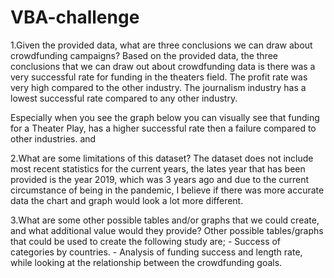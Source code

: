 # VBA-challenge
1.Given the provided data, what are three conclusions we can draw about crowdfunding campaigns?
Based on the provided data, the three conclusions that we can draw out about crowdfunding data is there was a very successful rate for funding in the theaters field. The profit rate was very high compared to the other industry. The journalism industry has a lowest successful rate compared to any other industry.



Especially when you see the graph below you can visually see that funding for a Theater Play, has a higher successful rate then a failure compared to other industries. and



2.What are some limitations of this dataset?
The dataset does not include most recent statistics for the current years, the lates year that has been provided is the year 2019, which was 3 years ago and due to the current circumstance of being in the pandemic, I believe if there was more accurate data the chart and graph would look a lot more different.

3.What are some other possible tables and/or graphs that we could create, and what additional value would they provide?
Other possible tables/graphs that could be used to create the following study are; - Success of categories by countries. - Analysis of funding success and length rate, while looking at the relationship between the crowdfunding goals.
